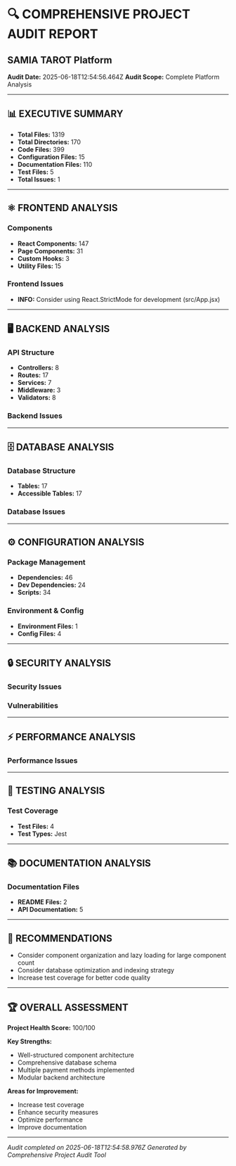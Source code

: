 # 🔍 COMPREHENSIVE PROJECT AUDIT REPORT
## SAMIA TAROT Platform

**Audit Date:** 2025-06-18T12:54:56.464Z
**Audit Scope:** Complete Platform Analysis

---

## 📊 EXECUTIVE SUMMARY

- **Total Files:** 1319
- **Total Directories:** 170
- **Code Files:** 399
- **Configuration Files:** 15
- **Documentation Files:** 110
- **Test Files:** 5
- **Total Issues:** 1

---

## ⚛️ FRONTEND ANALYSIS

### Components
- **React Components:** 147
- **Page Components:** 31
- **Custom Hooks:** 3
- **Utility Files:** 15

### Frontend Issues
- **INFO:** Consider using React.StrictMode for development (src/App.jsx)

---

## 🖥️ BACKEND ANALYSIS

### API Structure
- **Controllers:** 8
- **Routes:** 17
- **Services:** 7
- **Middleware:** 3
- **Validators:** 8

### Backend Issues


---

## 🗄️ DATABASE ANALYSIS

### Database Structure
- **Tables:** 17
- **Accessible Tables:** 17

### Database Issues


---

## ⚙️ CONFIGURATION ANALYSIS

### Package Management
- **Dependencies:** 46
- **Dev Dependencies:** 24
- **Scripts:** 34

### Environment & Config
- **Environment Files:** 1
- **Config Files:** 4

---

## 🔒 SECURITY ANALYSIS

### Security Issues


### Vulnerabilities


---

## ⚡ PERFORMANCE ANALYSIS

### Performance Issues


---

## 🧪 TESTING ANALYSIS

### Test Coverage
- **Test Files:** 4
- **Test Types:** Jest

---

## 📚 DOCUMENTATION ANALYSIS

### Documentation Files
- **README Files:** 2
- **API Documentation:** 5

---

## 🎯 RECOMMENDATIONS

- Consider component organization and lazy loading for large component count
- Consider database optimization and indexing strategy
- Increase test coverage for better code quality

---

## 🏆 OVERALL ASSESSMENT

**Project Health Score:** 100/100

**Key Strengths:**
- Well-structured component architecture
- Comprehensive database schema
- Multiple payment methods implemented
- Modular backend architecture

**Areas for Improvement:**
- Increase test coverage
- Enhance security measures
- Optimize performance
- Improve documentation

---

*Audit completed on 2025-06-18T12:54:58.976Z*
*Generated by Comprehensive Project Audit Tool*
